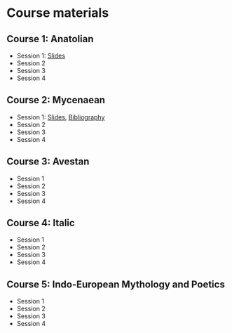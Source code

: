 # Course materials

## Course 1: Anatolian
- Session 1: [Slides](anatolian1.md)
- Session 2
- Session 3
- Session 4

## Course 2: Mycenaean
- Session 1: [Slides](mycenaean1.pdf), [Bibliography](mycenaean_bibl.pdf)
- Session 2
- Session 3
- Session 4

## Course 3: Avestan
- Session 1
- Session 2
- Session 3
- Session 4

## Course 4: Italic
- Session 1
- Session 2
- Session 3
- Session 4

## Course 5: Indo-European Mythology and Poetics 
- Session 1
- Session 2
- Session 3
- Session 4

